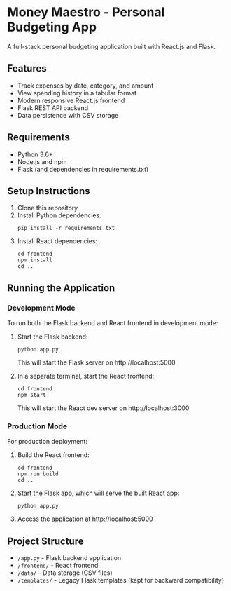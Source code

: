# Money Maestro - Personal Budgeting App

A full-stack personal budgeting application built with React.js and Flask.

## Features

- Track expenses by date, category, and amount
- View spending history in a tabular format
- Modern responsive React.js frontend
- Flask REST API backend
- Data persistence with CSV storage

## Requirements

- Python 3.6+
- Node.js and npm
- Flask (and dependencies in requirements.txt)

## Setup Instructions

1. Clone this repository
2. Install Python dependencies:
   ```
   pip install -r requirements.txt
   ```
3. Install React dependencies:
   ```
   cd frontend
   npm install
   cd ..
   ```

## Running the Application

### Development Mode

To run both the Flask backend and React frontend in development mode:

1. Start the Flask backend:
   ```
   python app.py
   ```
   This will start the Flask server on http://localhost:5000

2. In a separate terminal, start the React frontend:
   ```
   cd frontend
   npm start
   ```
   This will start the React dev server on http://localhost:3000

### Production Mode

For production deployment:

1. Build the React frontend:
   ```
   cd frontend
   npm run build
   cd ..
   ```

2. Start the Flask app, which will serve the built React app:
   ```
   python app.py
   ```
   
3. Access the application at http://localhost:5000

## Project Structure

- `/app.py` - Flask backend application
- `/frontend/` - React frontend 
- `/data/` - Data storage (CSV files)
- `/templates/` - Legacy Flask templates (kept for backward compatibility)
